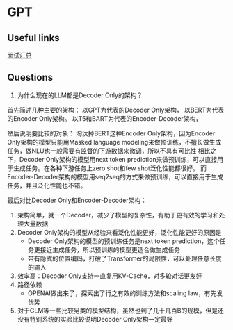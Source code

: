 # GPT

## Useful links

[面试汇总](https://zhuanlan.zhihu.com/p/643560888)

## Questions

1. 为什么现在的LLM都是Decoder Only的架构？

首先简述几种主要的架构：
以GPT为代表的Decoder Only架构，
以BERT为代表的Encoder Only架构。
以T5和BART为代表的Encoder-Decoder架构，

然后说明要比较的对象：
淘汰掉BERT这种Encoder Only架构，因为Encoder Only架构的模型只能用Masked language modeling来做预训练，不擅长做生成任务，做NLU也一般需要有监督的下游数据来微调，所以不具有可比性
相比之下，Decoder Only架构的模型用next token prediction来做预训练，可以直接用于生成任务。在各种下游任务上zero shot和few shot泛化性能都很好。
而Encoder-Decoder架构的模型用seq2seq的方式来做预训练，可以直接用于生成任务，并且泛化性能也不错。

最后对比Decoder Only和Encoder-Decoder架构：

1. 架构简单，就一个Decoder，减少了模型的复杂性，有助于更有效的学习和处理大量数据
2. Decoder Only架构的模型从经验来看泛化性能更好，泛化性能更好的原因是
    - Decoder Only架构的模型的预训练任务是next token prediction，这个任务更接近生成任务，所以预训练的模型更适合做生成任务
    - 带有隐式的位置编码，打破了Transformer的局限性，可以处理任意长度的输入
3. 效率高：Decoder Only支持一直复用KV-Cache，对多轮对话更友好
4. 路径依赖
    - OPENAI做出来了，探索出了行之有效的训练方法和scaling law，有先发优势
5. 对于GLM等一些比较另类的模型结构，虽然也到了几十几百B的规模，但是还没有特别系统的实验比较说明Decoder Only架构一定最好
